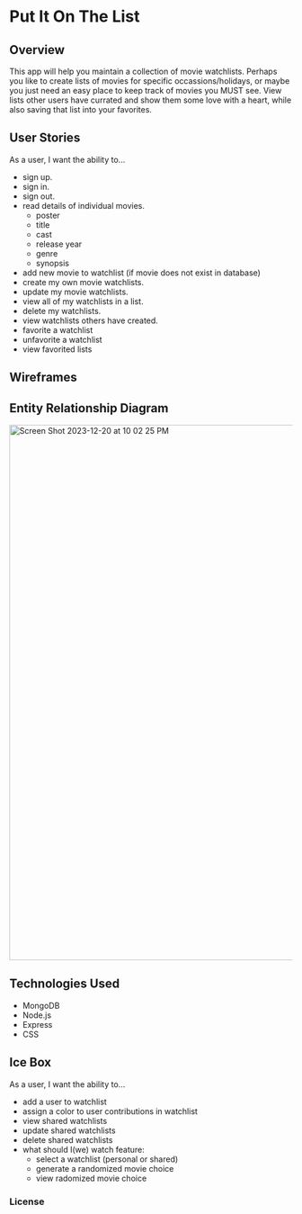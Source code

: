 # Put It On The List

## Overview
This app will help you maintain a collection of movie watchlists. Perhaps you like to create lists of movies for specific occassions/holidays, or maybe you just need an easy place to keep track of movies you MUST see. View lists other users have currated and show them some love with a heart, while also saving that list into your favorites.

## User Stories
As a user, I want the ability to... 
  - sign up.
  - sign in.  
  - sign out.
  - read details of individual movies.
      - poster
      - title
      - cast
      - release year
      - genre
      - synopsis
  - add new movie to watchlist (if movie does not exist in database)
  - create my own movie watchlists. 
  - update my movie watchlists. 
  - view all of my watchlists in a list.  
  - delete my watchlists. 
  - view watchlists others have created.
  - favorite a watchlist
  - unfavorite a watchlist
  - view favorited lists 


## Wireframes

## Entity Relationship Diagram
<img width="952" alt="Screen Shot 2023-12-20 at 10 02 25 PM" src="https://github.com/ariellepollock/project-2-app/assets/149843908/73a85256-869c-409d-a625-9c3115324f49">



## Technologies Used
- MongoDB
- Node.js
- Express
- CSS

## Ice Box
As a user, I want the ability to...
  - add a user to watchlist
  - assign a color to user contributions in watchlist
  - view shared watchlists
  - update shared watchlists
  - delete shared watchlists
  - what should I(we) watch feature:
      - select a watchlist (personal or shared)
      - generate a randomized movie choice
      - view radomized movie choice


### License
